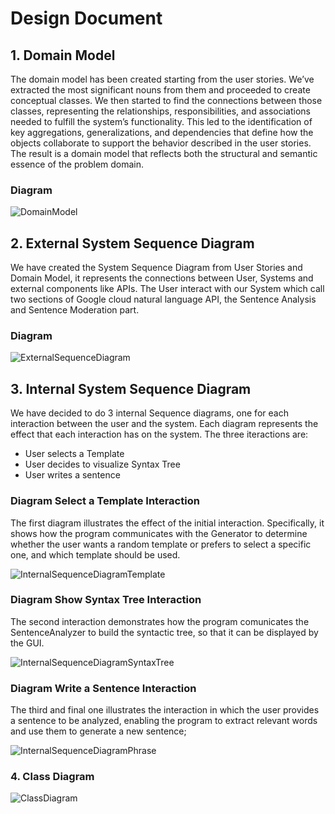 
# Design Document

## 1. Domain Model
The domain model has been created starting from the user stories. We’ve extracted the most significant nouns from them and proceeded to create conceptual classes. We then started to find the connections between those classes, representing the relationships, responsibilities, and associations needed to fulfill the system’s functionality. This led to the identification of key aggregations, generalizations, and dependencies that define how the objects collaborate to support the behavior described in the user stories. The result is a domain model that reflects both the structural and semantic essence of the problem domain.
### Diagram
![DomainModel](https://github.com/user-attachments/assets/9bb921f4-b033-4b41-88a0-76a1d65c7a80)


## 2. External System Sequence Diagram
We have created the System Sequence Diagram from User Stories and Domain Model, it represents the connections between User, Systems and external components like APIs. The User interact with our System which call two sections of Google cloud natural language API, the Sentence Analysis and Sentence Moderation part.

### Diagram
![ExternalSequenceDiagram](https://github.com/user-attachments/assets/0f666d59-1bb2-45ea-a806-7203dfac1cfa)


## 3. Internal System Sequence Diagram
We have decided to do 3 internal Sequence diagrams, one for each interaction between the user and the system. Each diagram represents the effect that each interaction has on the system. The three iteractions are:
- User selects a Template
- User decides to visualize Syntax Tree
- User writes a sentence

### Diagram Select a Template Interaction
The first diagram illustrates the effect of the initial interaction. Specifically, it shows how the program communicates with the Generator to determine whether the user wants a random template or prefers to select a specific one, and which template should be used.

![InternalSequenceDiagramTemplate](https://github.com/user-attachments/assets/d19a0674-87bd-435c-a960-635a7b181a9f)

### Diagram Show Syntax Tree Interaction
The second interaction demonstrates how the program comunicates the SentenceAnalyzer to build the syntactic tree, so that it can be displayed by the GUI.

![InternalSequenceDiagramSyntaxTree](https://github.com/user-attachments/assets/7e45b549-e7b4-4b0f-9a1f-936f51f7b2af)

### Diagram Write a Sentence Interaction
The third and final one illustrates the interaction in which the user provides a sentence to be analyzed, enabling the program to extract relevant words and use them to generate a new sentence;

![InternalSequenceDiagramPhrase](https://github.com/user-attachments/assets/d4f88cb5-4aa2-4f03-a446-98283bfb2d2f)


### 4. Class Diagram
![ClassDiagram](https://github.com/user-attachments/assets/06a85391-d5eb-43b3-8582-adae6f5ebbd8)
